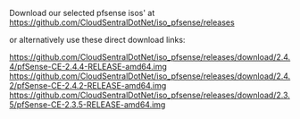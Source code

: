 Download our selected pfsense isos' at  https://github.com/CloudSentralDotNet/iso_pfsense/releases     

or alternatively use these direct download links:       

https://github.com/CloudSentralDotNet/iso_pfsense/releases/download/2.4.4/pfSense-CE-2.4.4-RELEASE-amd64.img     
https://github.com/CloudSentralDotNet/iso_pfsense/releases/download/2.4.2/pfSense-CE-2.4.2-RELEASE-amd64.img  
https://github.com/CloudSentralDotNet/iso_pfsense/releases/download/2.3.5/pfSense-CE-2.3.5-RELEASE-amd64.img    
